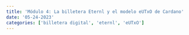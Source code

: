 ```yaml
---
title: 'Módulo 4: La billetera Eternl y el modelo eUTxO de Cardano'
date: '05-24-2023'
categories: ['billetera digital', 'eternl', 'eUTxO']
---
```

